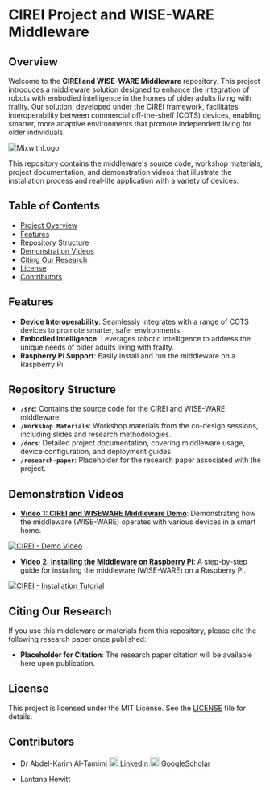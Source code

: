 # CIREI Project and WISE-WARE Middleware

## Overview

Welcome to the **CIREI and WISE-WARE Middleware** repository. This project introduces a middleware solution designed to enhance the integration of robots with embodied intelligence in the homes of older adults living with frailty. Our solution, developed under the CIREI framework, facilitates interoperability between commercial off-the-shelf (COTS) devices, enabling smarter, more adaptive environments that promote independent living for older individuals.


![MixwithLogo](https://github.com/user-attachments/assets/06e858cc-5e17-483a-9b47-f4550ce042d1)

This repository contains the middleware's source code, workshop materials, project documentation, and demonstration videos that illustrate the installation process and real-life application with a variety of devices.

## Table of Contents
- [Project Overview](#overview)
- [Features](#features)
- [Repository Structure](#repository-structure)
- [Demonstration Videos](#demonstration-videos)
- [Citing Our Research](#citing-our-research)
- [License](#license)
- [Contributors](#contributors)
<!-- - [Installation Guide](#installation-guide) -->

## Features
- **Device Interoperability**: Seamlessly integrates with a range of COTS devices to promote smarter, safer environments.
- **Embodied Intelligence**: Leverages robotic intelligence to address the unique needs of older adults living with frailty.
- **Raspberry Pi Support**: Easily install and run the middleware on a Raspberry Pi.

## Repository Structure
- **`/src`**: Contains the source code for the CIREI and WISE-WARE middleware.
- **`/Workshop Materials`**: Workshop materials from the co-design sessions, including slides and research methodologies.
- **`/docs`**: Detailed project documentation, covering middleware usage, device configuration, and deployment guides.
- **`/research-paper`**: Placeholder for the research paper associated with the project.

<!--
## Installation Guide

### Prerequisites
- A Raspberry Pi (running Raspberry Pi OS) or any compatible Linux environment.
- Smart home devices from various manufacturers that support communication through the middleware.

### Steps
1. Clone the repository to your Raspberry Pi or local machine:
    ```bash
    git clone https://github.com/your-repo/CIREI-WISEWARE.git
    ```
2. Navigate to the `/src` directory and install the required dependencies:
    ```bash
    cd src
    pip install -r requirements.txt
    ```
3. Follow the setup instructions provided in the [documentation](./docs/installation_guide.md) for configuring your smart devices.

-->





## Demonstration Videos
- **[Video 1: CIREI and WISEWARE Middleware Demo](https://youtu.be/5cGPZbTY78I)**: 
Demonstrating how the middleware (WISE-WARE) operates with various devices in a smart home.

[![CIREI - Demo Video](https://i.ytimg.com/vi/5cGPZbTY78I/maxresdefault.jpg)](https://www.youtube.com/watch?v=5cGPZbTY78I)

- **[Video 2: Installing the Middleware on Raspberry Pi](https://youtu.be/nhNKDavh9IU)**: 
A step-by-step guide for installing the middleware (WISE-WARE) on a Raspberry Pi.

[![CIREI - Installation Tutorial](https://i.ytimg.com/vi/nhNKDavh9IU/maxresdefault.jpg)](https://www.youtube.com/watch?v=nhNKDavh9IU?t=0)

## Citing Our Research
If you use this middleware or materials from this repository, please cite the following research paper once published:
- **Placeholder for Citation**: The research paper citation will be available here upon publication.

## License
This project is licensed under the MIT License. See the [LICENSE](./LICENSE) file for details.

## Contributors
- Dr Abdel-Karim Al-Tamimi <span><a href="https://www.linkedin.com/in/artamimi">
  <img src="https://i.sstatic.net/gVE0j.png" alt="LinkedIn" width="18" height="18"> LinkedIn 
</a> <a href="https://scholar.google.com/citations?user=oVygx30AAAAJ">
  <img src="https://scholar.google.com/favicon.ico" alt="GoogleScholar" width="18" height="18"> GoogleScholar 
</a> </span>

- Lantana Hewitt

